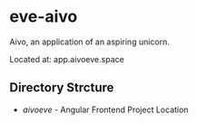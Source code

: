 # eve-aivo
Aivo, an application of an aspiring unicorn.

Located at:
app.aivoeve.space

## Directory Strcture
* *aivoeve* - Angular Frontend Project Location